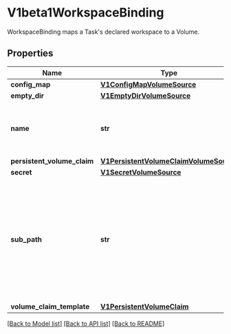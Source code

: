 # V1beta1WorkspaceBinding

WorkspaceBinding maps a Task's declared workspace to a Volume.
## Properties
Name | Type | Description | Notes
------------ | ------------- | ------------- | -------------
**config_map** | [**V1ConfigMapVolumeSource**](https://github.com/kubernetes-client/python/blob/master/kubernetes/docs/V1ConfigMapVolumeSource.md) |  | [optional] 
**empty_dir** | [**V1EmptyDirVolumeSource**](https://github.com/kubernetes-client/python/blob/master/kubernetes/docs/V1EmptyDirVolumeSource.md) |  | [optional] 
**name** | **str** | Name is the name of the workspace populated by the volume. | [default to '']
**persistent_volume_claim** | [**V1PersistentVolumeClaimVolumeSource**](https://github.com/kubernetes-client/python/blob/master/kubernetes/docs/V1PersistentVolumeClaimVolumeSource.md) |  | [optional] 
**secret** | [**V1SecretVolumeSource**](https://github.com/kubernetes-client/python/blob/master/kubernetes/docs/V1SecretVolumeSource.md) |  | [optional] 
**sub_path** | **str** | SubPath is optionally a directory on the volume which should be used for this binding (i.e. the volume will be mounted at this sub directory). | [optional] 
**volume_claim_template** | [**V1PersistentVolumeClaim**](https://github.com/kubernetes-client/python/blob/master/kubernetes/docs/V1PersistentVolumeClaim.md) |  | [optional] 

[[Back to Model list]](../README.md#documentation-for-models) [[Back to API list]](../README.md#documentation-for-api-endpoints) [[Back to README]](../README.md)


